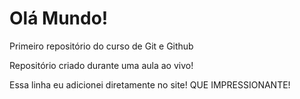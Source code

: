 # Olá Mundo!
 Primeiro repositório do curso de Git e Github
 
Repositório criado durante uma aula ao vivo!

Essa linha eu adicionei diretamente no site! QUE IMPRESSIONANTE!
